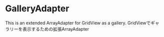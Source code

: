GalleryAdapter
==============

This is an extended ArrayAdapter for GridView as a gallery. GridViewでギャラリーを表示するための拡張ArrayAdapter
